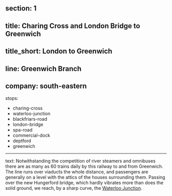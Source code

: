 ﻿section: 1
----
title: Charing Cross and London Bridge to Greenwich
----
title_short: London to Greenwich
----
line: Greenwich Branch
----
company: south-eastern
----
stops:
- charing-cross
- waterloo-junction
- blackfriars-road
- london-bridge
- spa-road
- commercial-dock
- deptford
- greenwich
----
text: Notwithstanding the competition of river steamers and omnibuses there are as many as 60 trains daily by this railway to and from Greenwich. The line runs over viaducts the whole distance, and passengers are generally on a level with the attics of the houses surrounding them. Passing over the new Hungerford bridge, which hardly vibrates more than does the solid ground, we reach, by a sharp curve, the [Waterloo Junction](/stations/waterloo-junction).
